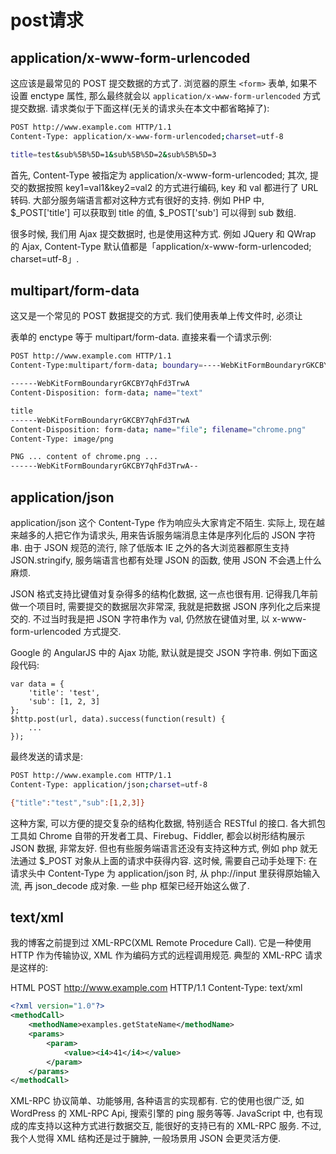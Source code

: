<!--
Created: Mon Aug 26 2019 15:22:53 GMT+0800 (China Standard Time)
Modified: Mon Aug 26 2019 15:22:53 GMT+0800 (China Standard Time)
-->
# post请求

## application/x-www-form-urlencoded

这应该是最常见的 POST 提交数据的方式了. 浏览器的原生 `<form>` 表单, 如果不设置 enctype 属性, 那么最终就会以 `application/x-www-form-urlencoded` 方式提交数据. 请求类似于下面这样(无关的请求头在本文中都省略掉了):

``` BASH
POST http://www.example.com HTTP/1.1
Content-Type: application/x-www-form-urlencoded;charset=utf-8

title=test&sub%5B%5D=1&sub%5B%5D=2&sub%5B%5D=3

```

首先, Content-Type 被指定为 application/x-www-form-urlencoded; 其次, 提交的数据按照 key1=val1&key2=val2 的方式进行编码, key 和 val 都进行了 URL 转码. 大部分服务端语言都对这种方式有很好的支持. 例如 PHP 中, $_POST['title'] 可以获取到 title 的值, $_POST['sub'] 可以得到 sub 数组.

很多时候, 我们用 Ajax 提交数据时, 也是使用这种方式. 例如 JQuery 和 QWrap 的 Ajax, Content-Type 默认值都是「application/x-www-form-urlencoded; charset=utf-8」.

## multipart/form-data

这又是一个常见的 POST 数据提交的方式. 我们使用表单上传文件时, 必须让 <form> 表单的 enctype 等于 multipart/form-data. 直接来看一个请求示例:

``` BASH
POST http://www.example.com HTTP/1.1
Content-Type:multipart/form-data; boundary=----WebKitFormBoundaryrGKCBY7qhFd3TrwA

------WebKitFormBoundaryrGKCBY7qhFd3TrwA
Content-Disposition: form-data; name="text"

title
------WebKitFormBoundaryrGKCBY7qhFd3TrwA
Content-Disposition: form-data; name="file"; filename="chrome.png"
Content-Type: image/png

PNG ... content of chrome.png ...
------WebKitFormBoundaryrGKCBY7qhFd3TrwA--
```

## application/json

application/json 这个 Content-Type 作为响应头大家肯定不陌生. 实际上, 现在越来越多的人把它作为请求头, 用来告诉服务端消息主体是序列化后的 JSON 字符串. 由于 JSON 规范的流行, 除了低版本 IE 之外的各大浏览器都原生支持 JSON.stringify, 服务端语言也都有处理 JSON 的函数, 使用 JSON 不会遇上什么麻烦.

JSON 格式支持比键值对复杂得多的结构化数据, 这一点也很有用. 记得我几年前做一个项目时, 需要提交的数据层次非常深, 我就是把数据 JSON 序列化之后来提交的. 不过当时我是把 JSON 字符串作为 val, 仍然放在键值对里, 以 x-www-form-urlencoded 方式提交.

Google 的 AngularJS 中的 Ajax 功能, 默认就是提交 JSON 字符串. 例如下面这段代码:

``` JS
var data = {
    'title': 'test',
    'sub': [1, 2, 3]
};
$http.post(url, data).success(function(result) {
    ...
});
```

最终发送的请求是:

``` BASH
POST http://www.example.com HTTP/1.1 
Content-Type: application/json;charset=utf-8

{"title":"test","sub":[1,2,3]}
```

这种方案, 可以方便的提交复杂的结构化数据, 特别适合 RESTful 的接口. 各大抓包工具如 Chrome 自带的开发者工具、Firebug、Fiddler, 都会以树形结构展示 JSON 数据, 非常友好. 但也有些服务端语言还没有支持这种方式, 例如 php 就无法通过 $_POST 对象从上面的请求中获得内容. 这时候, 需要自己动手处理下: 在请求头中 Content-Type 为 application/json 时, 从 php://input 里获得原始输入流, 再 json_decode 成对象. 一些 php 框架已经开始这么做了.

## text/xml

我的博客之前提到过 XML-RPC(XML Remote Procedure Call). 它是一种使用 HTTP 作为传输协议, XML 作为编码方式的远程调用规范. 典型的 XML-RPC 请求是这样的:

HTML
POST http://www.example.com HTTP/1.1 
Content-Type: text/xml

``` xml
<?xml version="1.0"?>
<methodCall>
    <methodName>examples.getStateName</methodName>
    <params>
        <param>
            <value><i4>41</i4></value>
        </param>
    </params>
</methodCall>
```

XML-RPC 协议简单、功能够用, 各种语言的实现都有. 它的使用也很广泛, 如 WordPress 的 XML-RPC Api, 搜索引擎的 ping 服务等等. JavaScript 中, 也有现成的库支持以这种方式进行数据交互, 能很好的支持已有的 XML-RPC 服务. 不过, 我个人觉得 XML 结构还是过于臃肿, 一般场景用 JSON 会更灵活方便.


